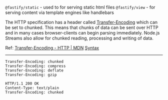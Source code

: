 `@fastify/static` - used to for serving static html files
`@fastify/view` - for serving content via template engines like handlebars



The HTTP specification has a header called [<u>Transfer-Encoding</u>](https://developer.mozilla.org/en-US/docs/Web/HTTP/Headers/Transfer-Encoding) which can be set to chunked. This means that chunks of data can be sent over HTTP and in many cases browser-clients can begin parsing immediately. Node.js Streams also allow for chunked reading, processing and writing of data.

Ref: [Transfer-Encoding - HTTP | MDN](https://developer.mozilla.org/en-US/docs/Web/HTTP/Headers/Transfer-Encoding)
[Syntax](https://developer.mozilla.org/en-US/docs/Web/HTTP/Headers/Transfer-Encoding#syntax)

--------------------------------------------------------------------------------------------

```http
Transfer-Encoding: chunked
Transfer-Encoding: compress
Transfer-Encoding: deflate
Transfer-Encoding: gzip
```

    





```http
HTTP/1.1 200 OK
Content-Type: text/plain
Transfer-Encoding: chunked
```
